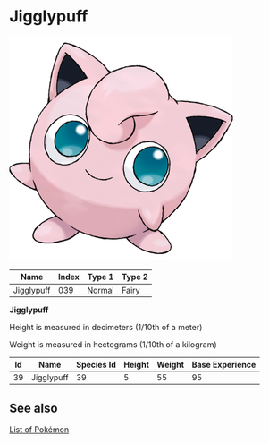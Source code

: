 # Jigglypuff


![Jigglypuff](images/039.png)

| **Name** | **Index** | **Type 1** | **Type 2** |
|----|----|----|----|
| Jigglypuff | 039 | Normal | Fairy  |

**Jigglypuff** 


Height is measured in decimeters (1/10th of a meter)

Weight is measured in hectograms (1/10th of a kilogram)

| **Id** | **Name** | **Species Id** | **Height** | **Weight** | **Base Experience** |
|--------|----------|----------------|------------|------------|---------------------|
| 39 | Jigglypuff | 39 | 5 | 55 | 95 |


## See also

[List of Pokémon](../pokemon.md)
